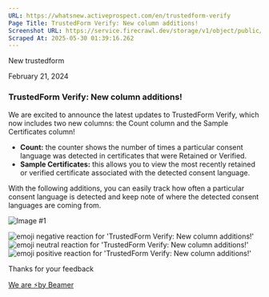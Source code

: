 ```yaml
---
URL: https://whatsnew.activeprospect.com/en/trustedform-verify
Page Title: TrustedForm Verify: New column additions!
Screenshot URL: https://service.firecrawl.dev/storage/v1/object/public/media/screenshot-000c39b5-60c4-45f2-8946-71b01f29fad9.png
Scraped At: 2025-05-30 01:39:16.262
---
```


New
trustedform

February 21, 2024

### TrustedForm Verify: New column additions!

We are excited to announce the latest updates to TrustedForm Verify, which now includes two new columns: the Count column and the Sample Certificates column!

- **Count:** the counter shows the number of times a particular consent language was detected in certificates that were Retained or Verified.
- **Sample Certificates:** this allows you to view the most recently retained or verified certificate associated with the detected consent language.

With the following additions, you can easily track how often a particular consent language is detected and keep note of where the detected consent languages are coming from.

![Image #1](https://app.getbeamer.com/pictures?id=374436-77-9Ty_vv73vv73vv73vv73vv70aMRlYOAVo77-977-9M--_vRTvv73vv73vv70p77-9Ie-_vX8C77-9X--_vQ..&v=4)

![emoji negative reaction for 'TrustedForm Verify: New column additions!'](https://app.getbeamer.com/images/emojiNeg.svg)![emoji neutral reaction for 'TrustedForm Verify: New column additions!'](https://app.getbeamer.com/images/emojiNeut.svg)![emoji positive reaction for 'TrustedForm Verify: New column additions!'](https://app.getbeamer.com/images/emojiPos.svg)

Thanks for your feedback

[We are ⚡by Beamer](https://www.getbeamer.com/?ref=watermark_MErKJCnu12412_public&company=ActiveProspect&watermarkRef=powered&utm_term=MErKJCnu12412&utm_content=ActiveProspect&utm_source=standalone&utm_medium=footer&utm_campaign=powered)
